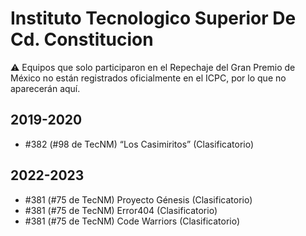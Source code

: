# Instituto Tecnologico Superior De Cd. Constitucion

:warning: Equipos que solo participaron en el Repechaje del Gran Premio de México no están registrados oficialmente en el ICPC, por lo que no aparecerán aquí.

## 2019-2020

- #382 (#98 de TecNM) “Los Casimiritos” (Clasificatorio)

## 2022-2023

- #381 (#75 de TecNM) Proyecto Génesis (Clasificatorio)
- #381 (#75 de TecNM) Error404 (Clasificatorio)
- #381 (#75 de TecNM) Code Warriors (Clasificatorio)


